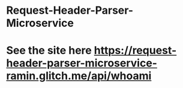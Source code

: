 # Request-Header-Parser-Microservice
# See the site here https://request-header-parser-microservice-ramin.glitch.me/api/whoami
